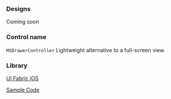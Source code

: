 ### Designs

Coming soon

### Control name

`MSDrawerController` Lightweight alternative to a full-screen view.

<!-- `MSPopupMenuController` Implements a drawer or action sheet for commands or options. -->

### Library

[UI Fabric iOS](https://github.com/OfficeDev/ui-fabric-ios)

[Sample Code](https://github.com/OfficeDev/ui-fabric-ios/blob/master/OfficeUIFabric.Demo/OfficeUIFabric.Demo/Demos/MSDrawerDemoController.swift)
